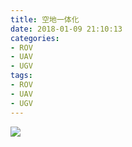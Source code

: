 ```yaml
---
title: 空地一体化
date: 2018-01-09 21:10:13
categories:
- ROV
- UAV
- UGV
tags:
- ROV
- UAV
- UGV
---
```


![](http://p2bv9oxkh.bkt.clouddn.com/18-1-10/24557835.jpg)
